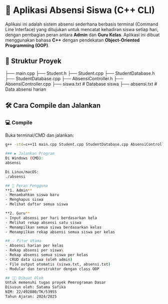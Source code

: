 # 📘 Aplikasi Absensi Siswa (C++ CLI)

Aplikasi ini adalah sistem absensi sederhana berbasis terminal (Command Line Interface) yang ditujukan untuk mencatat kehadiran siswa setiap hari, dengan pembagian peran antara **Admin** dan **Guru Kelas**. Aplikasi ini dibuat menggunakan bahasa **C++** dengan pendekatan **Object-Oriented Programming (OOP)**.

## 📂 Struktur Proyek
├── main.cpp
├── Student.h
├── Student.cpp
├── StudentDatabase.h
├── StudentDatabase.cpp
├── AbsensiController.h
├── AbsensiController.cpp
├── siswa.txt # Database siswa
├── absensi.txt # Data absensi harian

## 🛠️ Cara Compile dan Jalankan

### 💻 Compile
Buka terminal/CMD dan jalankan:

```bash
g++ -std=c++11 main.cpp Student.cpp StudentDatabase.cpp AbsensiController.cpp -o absensi

### ▶️ Jalankan Program
Di Windows (CMD):
absensi

Di Linux/macOS:
./absensi

## 👥 Peran Pengguna
**1. Admin**
- Menambahkan siswa baru
- Menghapus siswa
- Melihat daftar semua siswa

**2. Guru**
- Input absensi per hari berdasarkan kela
- Melihat rekap absensi satu siswa
- Menampilkan semua siswa berdasarkan kelas
- Menampilkan rekap absensi semua siswa per kelas

## 💡 Fitur Utama
- Absensi harian per kelas
- Rekap absensi per siswa\
- Rekap absensi semua siswa per kelas
- CRUD data siswa (oleh admin)
- File output otomatis (siswa.txt, absensi.txt)
- Modular dan terstruktur dengan class OOP

## 👨‍💻 Dibuat Oleh
Untuk memenuhi tugas proyek Pemrograman Dasar
Disusun oleh: Satama Safika
NIM: 22/492880/TK/53955
Tahun Ajaran: 2024/2025
